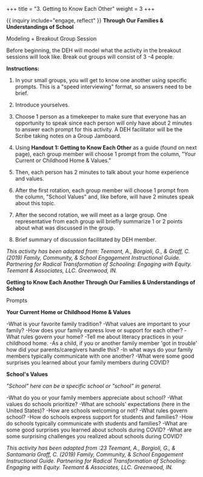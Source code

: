 +++
title = "3. Getting to Know Each Other"
weight = 3
+++

{{ inquiry include="engage, reflect" }}
**Through Our Families & Understandings of School**

Modeling + Breakout Group Session

Before beginning, the DEH will model what the activity in the breakout sessions will look like. Break out groups will consist of 3 -4 people. 

**Instructions:**

1. In your small groups, you will get to know one another using specific prompts. This is a "speed interviewing" format, so answers need to be brief.

2. Introduce yourselves.

3. Choose 1 person as a timekeeper to make sure that everyone has an opportunity to speak since each person will only have about 2 minutes to answer each prompt for this activity. A DEH facilitator will be the Scribe taking notes on a Group Jamboard.

4. Using **Handout 1: Getting to Know Each Other** as a guide (found on next page), each group member will choose 1 prompt from the column, "Your Current or Childhood Home & Values."

5. Then, each person has 2 minutes to talk about your home experience and values.

6. After the first rotation, each group member will choose 1 prompt from the column, "School Values" and, like before, will have 2 minutes speak about this topic.

7. After the second rotation, we will meet as a large group. One representative from each group will briefly summarize 1 or 2 points about what was discussed in the group.

8. Brief summary of discussion facilitated by DEH member.


*This activity has been adapted from: Teemant, A., Borgioli, G., & Graff, C. (2019) Family, Community, & School Engagement Instructional Guide. Partnering for Radical Transformation of Schooling: Engaging with Equity. Teemant & Associates, LLC. Greenwood, IN.*

**Getting to Know Each Another Through Our Families & Understandings of School**

Prompts


**Your Current Home or Childhood Home & Values**


-What is your favorite family tradition?
-What values are important to your family?
-How does your family express love or support for each other?
-What rules govern your home?
-Tell me about literacy practices in your childhood home.
-As a child, if you or another family member 'got in trouble' how did your parents/caregivers handle this?
-In what ways do your family members typically communicate with one another?
-What were some good surprises you learned about your family members during COVID?

**School's Values**

*"School" here can be a specific school or "school" in general.*

-What do you or your family members appreciate about school?
-What values do schools prioritize?
-What are schools' expectations (here in the United States)?
-How are schools welcoming or not?
-What rules govern school?
-How do schools express support for students and families?
-How do schools typically communicate with students and families?
-What are some good surprises you learned about schools during COVID?
-What are some surprising challenges you realized about schools during COVID?

*This activity has been adapted from :23 Teemant, A., Borgioli, G., & Santamaría Graff, C. (2019) Family, Community, & School Engagement Instructional Guide. Partnering for Radical Transformation of Schooling: Engaging with Equity. Teemant & Associates, LLC. Greenwood, IN.*
